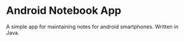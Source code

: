 # Android Notebook App
 A simple app for maintaining notes for android smartphones. Written in Java.
